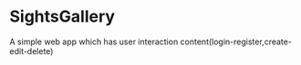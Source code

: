 ﻿# SightsGallery

A simple web app which has user interaction content(login-register,create-edit-delete)
